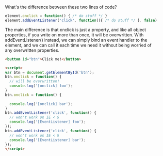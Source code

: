 What's the difference between these two lines of code?
```javascript
element.onclick = function() { /* do stuff */ }
element.addEventListener('click', function(){ /* do stuff */ }, false);
```


The main difference is that onclick is just a property, and like all object properties, if you write on more than once, it will be overwritten. With addEventListener() instead, we can simply bind an event handler to the element, and we can call it each time we need it without being worried of any overwritten properties.

```html
<button id="btn">Click me!</button>

<script>
var btn = document.getElementById('btn');
btn.onclick = function() { 
  // will be overwritten! 
  console.log('[onclick] foo'); 
}
btn.onclick = function() { 
  
  console.log('[onclick] bar');
}
btn.addEventListener('click', function() {
  // won't work on IE < 9  
  console.log('[EventListener] foo');
});
btn.addEventListener('click', function() {
  // won't work on IE < 9
  console.log('[EventListener] bar');
});
</script>
```